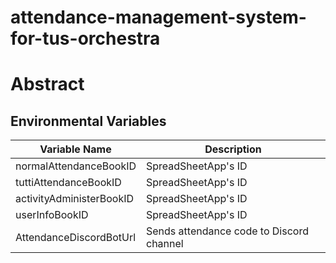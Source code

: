 # attendance-management-system-for-tus-orchestra
# Abstract

## Environmental Variables
| Variable Name               | Description                              | 
| --------------------------- | ---------------------------------------  |
| normalAttendanceBookID      | SpreadSheetApp's ID                      |
| tuttiAttendanceBookID       | SpreadSheetApp's ID                      |
| activityAdministerBookID    | SpreadSheetApp's ID                      |
| userInfoBookID              | SpreadSheetApp's ID                      |
| AttendanceDiscordBotUrl     | Sends attendance code to Discord channel | 